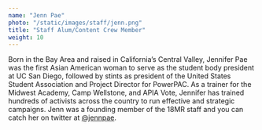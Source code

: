 ```yaml
---
name: "Jenn Pae"
photo: "/static/images/staff/jenn.png"
title: "Staff Alum/Content Crew Member"
weight: 10
---
```

Born in the Bay Area and raised in California’s Central Valley, Jennifer Pae was the first Asian American woman to serve as the student body president at UC San Diego, followed by stints as president of the United States Student Association and Project Director for PowerPAC. As a trainer for the Midwest Academy, Camp Wellstone, and APIA Vote, Jennifer has trained hundreds of activists across the country to run effective and strategic campaigns. Jenn was a founding member of the 18MR staff and you can catch her on twitter at [@jennpae](https://www.twitter.com/jennpae).